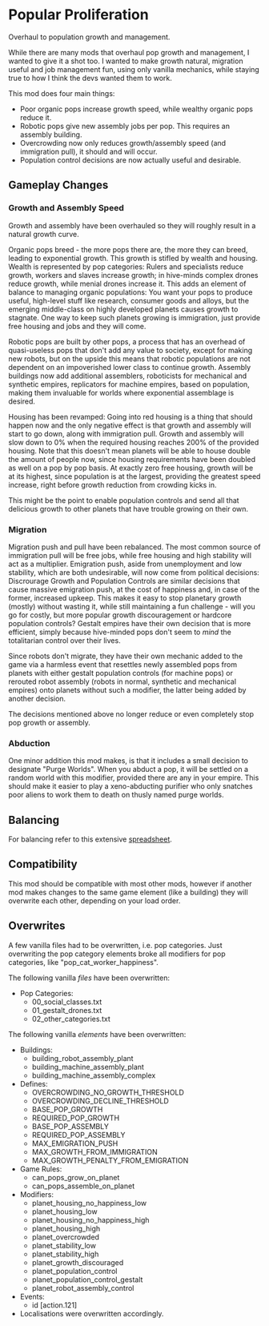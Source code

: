 # Popular Proliferation
Overhaul to population growth and management.

While there are many mods that overhaul pop growth and management, I wanted to give it a shot too. I wanted to make growth natural, migration useful and job management fun, using only vanilla mechanics, while staying true to how I think the devs wanted them to work.

This mod does four main things:

+ Poor organic pops increase growth speed, while wealthy organic pops reduce it.
+ Robotic pops give new assembly jobs per pop. This requires an assembly building.
+ Overcrowding now only reduces growth/assembly speed (and immigration pull), it should and will occur.
+ Population control decisions are now actually useful and desirable.

## Gameplay Changes
### Growth and Assembly Speed
Growth and assembly have been overhauled so they will roughly result in a natural growth curve.

Organic pops breed - the more pops there are, the more they can breed, leading to exponential growth. This growth is stifled by wealth and housing. Wealth is represented by pop categories: Rulers and specialists reduce growth, workers and slaves increase growth; in hive-minds complex drones reduce growth, while menial drones increase it. This adds an element of balance to managing organic populations: You want your pops to produce useful, high-level stuff like research, consumer goods and alloys, but the emerging middle-class on highly developed planets causes growth to stagnate. One way to keep such planets growing is immigration, just provide free housing and jobs and they will come.

Robotic pops are built by other pops, a process that has an overhead of quasi-useless pops that don't add any value to society, except for making new robots, but on the upside this means that robotic populations are not dependent on an impoverished lower class to continue growth. Assembly buildings now add additional assemblers, roboticists for mechanical and synthetic empires, replicators for machine empires, based on population, making them invaluable for worlds where exponential assemblage is desired.

Housing has been revamped: Going into red housing is a thing that should happen now and the only negative effect is that growth and assembly will start to go down, along with immigration pull. Growth and assembly will slow down to 0% when the required housing reaches 200% of the provided housing. Note that this doesn't mean planets will be able to house double the amount of people now, since housing requirements have been doubled as well on a pop by pop basis. At exactly zero free housing, growth will be at its highest, since population is at the largest, providing the greatest speed increase, right before growth reduction from crowding kicks in.

This might be the point to enable population controls and send all that delicious growth to other planets that have trouble growing on their own.

### Migration
Migration push and pull have been rebalanced. The most common source of immigration pull will be free jobs, while free housing and high stability will act as a multiplier. Emigration push, aside from unemployment and low stability, which are both undesirable, will now come from political decisions: Discrourage Growth and Population Controls are similar decisions that cause massive emigration push, at the cost of happiness and, in case of the former, increased upkeep. This makes it easy to stop planetary growth (mostly) without wasting it, while still maintaining a fun challenge - will you go for costly, but more popular growth discouragement or hardcore population controls? Gestalt empires have their own decision that is more efficient, simply because hive-minded pops don't seem to *mind* the totalitarian control over their lives.

Since robots don't migrate, they have their own mechanic added to the game via a harmless event that resettles newly assembled pops from planets with either gestalt population controls (for machine pops) or rerouted robot assembly (robots in normal, synthetic and mechanical empires) onto planets without such a modifier, the latter being added by another decision.

The decisions mentioned above no longer reduce or even completely stop pop growth or assembly.

### Abduction
One minor addition this mod makes, is that it includes a small decision to designate "Purge Worlds". When you abduct a pop, it will be settled on a random world with this modifier, provided there are any in your empire. This should make it easier to play a xeno-abducting purifier who only snatches poor aliens to work them to death on thusly named purge worlds.

## Balancing
For balancing refer to this extensive [spreadsheet](https://docs.google.com/spreadsheets/d/1kbdyD52Vk_0aKVh1qNB1TXWGevJIUIEH8djyTciL-S8/edit?usp=sharing).

## Compatibility
This mod should be compatible with most other mods, however if another mod makes changes to the same game element (like a building) they will overwrite each other, depending on your load order.

## Overwrites
A few vanilla files had to be overwritten, i.e. pop categories. Just overwriting the pop category elements broke all modifiers for pop categories, like "pop_cat_worker_happiness".

The following vanilla *files* have been overwritten:

+ Pop Categories:
  + 00_social_classes.txt
  + 01_gestalt_drones.txt
  + 02_other_categories.txt

The following vanilla *elements* have been overwritten:

+ Buildings:
  + building_robot_assembly_plant
  + building_machine_assembly_plant
  + building_machine_assembly_complex
+ Defines:
  + OVERCROWDING_NO_GROWTH_THRESHOLD
  + OVERCROWDING_DECLINE_THRESHOLD
  + BASE_POP_GROWTH
  + REQUIRED_POP_GROWTH
  + BASE_POP_ASSEMBLY
  + REQUIRED_POP_ASSEMBLY
  + MAX_EMIGRATION_PUSH
  + MAX_GROWTH_FROM_IMMIGRATION
  + MAX_GROWTH_PENALTY_FROM_EMIGRATION
+ Game Rules:
  + can_pops_grow_on_planet
  + can_pops_assemble_on_planet
+ Modifiers:
  + planet_housing_no_happiness_low
  + planet_housing_low
  + planet_housing_no_happiness_high
  + planet_housing_high
  + planet_overcrowded
  + planet_stability_low
  + planet_stability_high
  + planet_growth_discouraged
  + planet_population_control
  + planet_population_control_gestalt
  + planet_robot_assembly_control
+ Events:
  + id [action.121]
+ Localisations were overwritten accordingly.
